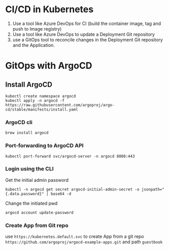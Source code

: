 # CI/CD in Kubernetes
1. Use a tool like Azure DevOps for CI (build the container image, tag and push to Image registry)
2. Use a tool like Azure DevOps to update a Deployment Git repository
3. use a GitOps tool to reconcile changes in the Deployment Git repository and the Application.

# GitOps with ArgoCD
## Install ArgoCD
```
kubectl create namespace argocd
kubectl apply -n argocd -f https://raw.githubusercontent.com/argoproj/argo-cd/stable/manifests/install.yaml
```
### ArgoCD cli
```
brew install argocd
```
### Port-forwarding to ArgoCD API
```
kubectl port-forward svc/argocd-server -n argocd 8080:443
```
### Login using the CLI

Get the initial admin password

```
kubectl -n argocd get secret argocd-initial-admin-secret -o jsonpath="{.data.password}" | base64 -d
```
Change the initiated pwd
```
argocd account update-password
```
### Create App from Git repo
use `https://kubernetes.default.svc` to create App from a git repo `https://github.com/argoproj/argocd-example-apps.git` and path `guestbook`
